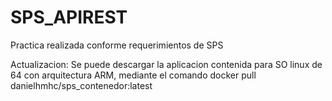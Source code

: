 # SPS_APIREST
Practica realizada conforme requerimientos de SPS


Actualizacion:  Se puede descargar la aplicacion contenida para SO linux de 64 con arquitectura ARM, mediante el comando 
docker pull danielhmhc/sps_contenedor:latest
